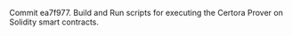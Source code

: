 Commit ea7f977.                    Build and Run scripts for executing the Certora Prover on Solidity smart contracts.